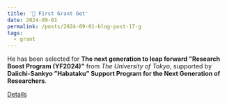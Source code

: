 ```yaml
---
title: '🎉 First Grant Get'
date: 2024-09-01
permalink: /posts/2024-09-01-blog-post-17-g
tags:
  - grant
---
```


He has been selected for **The next generation to leap forward "Research Boost Program (YF2024)"** from *The University of Tokyo*, 
supported by **Daiichi-Sankyo ”Habataku” Support Program for the Next Generation of Researchers**.

[Details](https://www.ura.adm.u-tokyo.ac.jp/services/view/adbc39bf-fbe2-44f4-9049-20a3c52d6796)

